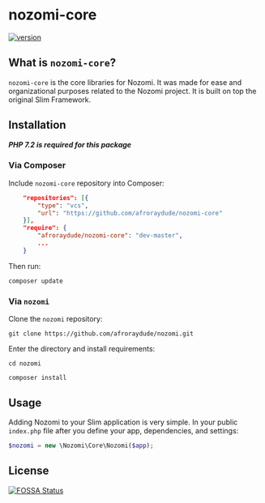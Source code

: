 # nozomi-core
[![version](https://img.shields.io/badge/dynamic/json.svg?label=version&url=https%3A%2F%2Fraw.githubusercontent.com%2Fafroraydude%2Fnozomi-core%2Fmaster%2Fcomposer.json&query=%24.version&colorB=orange&prefix=v&suffix=-alpha&longCache=true&style=flat-square)](https://github.com/afroraydude/nozomi-core)



## What is `nozomi-core`?
`nozomi-core` is the core libraries for Nozomi. It was made for ease and organizational purposes related to the Nozomi project.
It is built on top the original Slim Framework.

## Installation

***PHP 7.2 is required for this package***

### Via Composer
Include `nozomi-core` repository into Composer:

```json
    "repositories": [{
        "type": "vcs",
        "url": "https://github.com/afroraydude/nozomi-core"
    }],
    "require": {
        "afroraydude/nozomi-core": "dev-master",
        ...
    }
```

Then run: 
```
composer update
```

### Via `nozomi`

Clone the `nozomi` repository:
```
git clone https://github.com/afroraydude/nozomi.git
```

Enter the directory and install requirements:
```
cd nozomi

composer install
```

## Usage
Adding Nozomi to your Slim application is very simple. In your public `index.php` file after you define your app, dependencies, and settings:
```php
$nozomi = new \Nozomi\Core\Nozomi($app);
```


## License
[![FOSSA Status](https://app.fossa.io/api/projects/git%2Bgithub.com%2Fafroraydude%2Fnozomi-core.svg?type=large)](https://app.fossa.io/projects/git%2Bgithub.com%2Fafroraydude%2Fnozomi-core?ref=badge_large)

